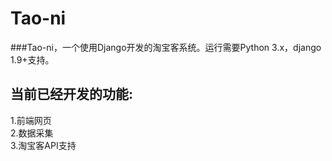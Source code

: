 Tao-ni
===================================  
###Tao-ni，一个使用Django开发的淘宝客系统。运行需要Python 3.x，django 1.9+支持。  
  
当前已经开发的功能:  
---
  
1.前端网页  
2.数据采集  
3.淘宝客API支持  
